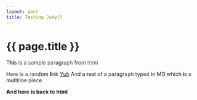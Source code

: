 ```yaml
---
layout: post
title: Testing Jekyll 
---
```


{{ page.title }}
================

<p class="meta">This is a sample paragraph from html</p>

Here is a random link [Yuh](https://wp.pl/) And a rest of a paragraph typed in MD
which is a multiline piece

<b>And here is back to html</b>
